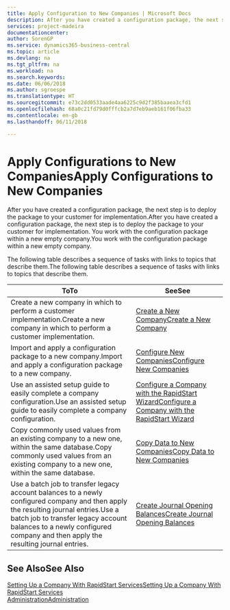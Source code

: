 ```yaml
---
title: Apply Configuration to New Companies | Microsoft Docs
description: After you have created a configuration package, the next step is to deploy the package to your customer for implementation. You use the configuration with a new empty company.
services: project-madeira
documentationcenter: 
author: SorenGP
ms.service: dynamics365-business-central
ms.topic: article
ms.devlang: na
ms.tgt_pltfrm: na
ms.workload: na
ms.search.keywords: 
ms.date: 06/06/2018
ms.author: sgroespe
ms.translationtype: HT
ms.sourcegitcommit: e73c2dd0533aade4aa6225c9d2f385baaea3cfd1
ms.openlocfilehash: 68a0c21fd79d0fffcb2a7d7eb9aeb161f06fba33
ms.contentlocale: en-gb
ms.lasthandoff: 06/11/2018

---
```

# <a name="apply-configurations-to-new-companies"></a><span data-ttu-id="f4c14-104">Apply Configurations to New Companies</span><span class="sxs-lookup"><span data-stu-id="f4c14-104">Apply Configurations to New Companies</span></span>
<span data-ttu-id="f4c14-105">After you have created a configuration package, the next step is to deploy the package to your customer for implementation.</span><span class="sxs-lookup"><span data-stu-id="f4c14-105">After you have created a configuration package, the next step is to deploy the package to your customer for implementation.</span></span> <span data-ttu-id="f4c14-106">You work with the configuration package within a new empty company.</span><span class="sxs-lookup"><span data-stu-id="f4c14-106">You work with the configuration package within a new empty company.</span></span>  

 <span data-ttu-id="f4c14-107">The following table describes a sequence of tasks with links to topics that describe them.</span><span class="sxs-lookup"><span data-stu-id="f4c14-107">The following table describes a sequence of tasks with links to topics that describe them.</span></span>

|<span data-ttu-id="f4c14-108">**To**</span><span class="sxs-lookup"><span data-stu-id="f4c14-108">**To**</span></span>|<span data-ttu-id="f4c14-109">**See**</span><span class="sxs-lookup"><span data-stu-id="f4c14-109">**See**</span></span>|  
|------------|-------------|  
|<span data-ttu-id="f4c14-110">Create a new company in which to perform a customer implementation.</span><span class="sxs-lookup"><span data-stu-id="f4c14-110">Create a new company in which to perform a customer implementation.</span></span>|[<span data-ttu-id="f4c14-111">Create a New Company</span><span class="sxs-lookup"><span data-stu-id="f4c14-111">Create a New Company</span></span>](admin-how-to-create-a-new-company.md)|  
|<span data-ttu-id="f4c14-112">Import and apply a configuration package to a new company.</span><span class="sxs-lookup"><span data-stu-id="f4c14-112">Import and apply a configuration package to a new company.</span></span>|[<span data-ttu-id="f4c14-113">Configure New Companies</span><span class="sxs-lookup"><span data-stu-id="f4c14-113">Configure New Companies</span></span>](admin-how-to-configure-new-companies.md)|  
|<span data-ttu-id="f4c14-114">Use an assisted setup guide to easily complete a company configuration.</span><span class="sxs-lookup"><span data-stu-id="f4c14-114">Use an assisted setup guide to easily complete a company configuration.</span></span>|[<span data-ttu-id="f4c14-115">Configure a Company with the RapidStart Wizard</span><span class="sxs-lookup"><span data-stu-id="f4c14-115">Configure a Company with the RapidStart Wizard</span></span>](admin-how-to-configure-a-company-with-the-rapidstart-wizard.md)|
|<span data-ttu-id="f4c14-116">Copy commonly used values from an existing company to a new one, within the same database.</span><span class="sxs-lookup"><span data-stu-id="f4c14-116">Copy commonly used values from an existing company to a new one, within the same database.</span></span>|[<span data-ttu-id="f4c14-117">Copy Data to New Companies</span><span class="sxs-lookup"><span data-stu-id="f4c14-117">Copy Data to New Companies</span></span>](admin-how-to-copy-data-to-new-companies.md)|  
|<span data-ttu-id="f4c14-118">Use a batch job to transfer legacy account balances to a newly configured company and then apply the resulting journal entries.</span><span class="sxs-lookup"><span data-stu-id="f4c14-118">Use a batch job to transfer legacy account balances to a newly configured company and then apply the resulting journal entries.</span></span>|[<span data-ttu-id="f4c14-119">Create Journal Opening Balances</span><span class="sxs-lookup"><span data-stu-id="f4c14-119">Create Journal Opening Balances</span></span>](admin-how-to-create-journal-opening-balances.md)|  

## <a name="see-also"></a><span data-ttu-id="f4c14-120">See Also</span><span class="sxs-lookup"><span data-stu-id="f4c14-120">See Also</span></span>  
[<span data-ttu-id="f4c14-121">Setting Up a Company With RapidStart Services</span><span class="sxs-lookup"><span data-stu-id="f4c14-121">Setting Up a Company With RapidStart Services</span></span>](admin-set-up-a-company-with-rapidstart.md)  
[<span data-ttu-id="f4c14-122">Administration</span><span class="sxs-lookup"><span data-stu-id="f4c14-122">Administration</span></span>](admin-setup-and-administration.md)

